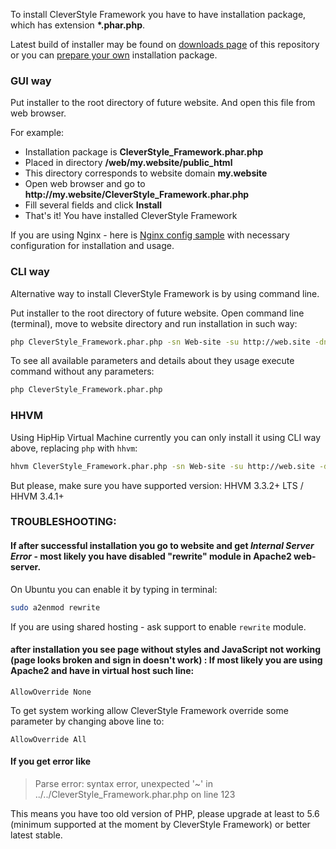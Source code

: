 To install CleverStyle Framework you have to have installation package, which has extension **\*.phar.php**.

Latest build of installer may be found on [downloads page](/docs/Download-installation-packages.md) of this repository or you can [prepare your own](/docs/Installer-builder.md) installation package.

### GUI way
Put installer to the root directory of future website. And open this file from web browser.

For example:
* Installation package is **CleverStyle_Framework.phar.php**
* Placed in directory **/web/my.website/public_html**
* This directory corresponds to website domain **my.website**
* Open web browser and go to **http\://my.website/CleverStyle_Framework.phar.php**
* Fill several fields and click **Install**
* That's it! You have installed CleverStyle Framework

If you are using Nginx - here is [Nginx config sample](/docs/Nginx-config-sample.md) with necessary configuration for installation and usage.

### CLI way
Alternative way to install CleverStyle Framework is by using command line.

Put installer to the root directory of future website. Open command line (terminal), move to website directory and run installation in such way:
```bash
php CleverStyle_Framework.phar.php -sn Web-site -su http://web.site -dn web.site -du web.site -dp pass -ae admin@web.site -ap pass
```

To see all available parameters and details about they usage execute command without any parameters:
```bash
php CleverStyle_Framework.phar.php
```

### HHVM
Using HipHip Virtual Machine currently you can only install it using CLI way above, replacing `php` with `hhvm`:
```bash
hhvm CleverStyle_Framework.phar.php -sn Web-site -su http://web.site -dn web.site -du web.site -dp pass -ae admin@web.site -ap pass
```

But please, make sure you have supported version: HHVM 3.3.2+ LTS / HHVM 3.4.1+

### TROUBLESHOOTING:

#### If after successful installation you go to website and get *Internal Server Error* - most likely you have disabled "rewrite" module in Apache2 web-server.

On Ubuntu you can enable it by typing in terminal:
```bash
sudo a2enmod rewrite
```
If you are using shared hosting - ask support to enable `rewrite` module.

#### after installation you see page without styles and JavaScript not working (page looks broken and sign in doesn't work) : If most likely you are using Apache2 and have in virtual host such line:
```
AllowOverride None
```
To get system working allow CleverStyle Framework override some parameter by changing above line to:
```
AllowOverride All
```

#### If you get error like

> Parse error: syntax error, unexpected '~' in ../../CleverStyle_Framework.phar.php on line 123

This means you have too old version of PHP, please upgrade at least to 5.6 (minimum supported at the moment by CleverStyle Framework) or better latest stable.
